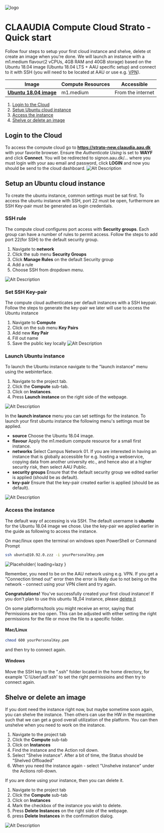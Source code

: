 ![logo](../assets/img/claaudia-logo.png "Title")
# CLAAUDIA Compute Cloud Strato - Quick start
Follow four steps to setup your first cloud instance and shelve, delete ot create an image when you're done. We will launch an instance with a m1.medium flavour(2 vCPUs, 4GB RAM and 40GB storage) based on the Ubuntu 18.04 image (Ubuntu 18.04 LTS + AAU specific setup) and connect to it with SSH (you will need to be located at AAU or use e.g. [VPN](https://www.en.its.aau.dk/instructions/VPN)).

| **Image**                                             |**Compute Resources**|**Accessible**     |
|-------------------------------------------------------|---------------------|-------------------|
| [**Ubuntu 18.04 image**](guides/image-guides/ubuntu)| m1.medium           | From the internet |

    
   1. [Login to the Cloud](#login-to-the-cloud) 
   2. [Setup Ubuntu cloud instance](#setup-an-ubuntu-cloud-instance)
   3. [Access the instance](#access-the-instance)
   4. [Shelve or delete an image](#shelve-or-delete-an-image)


## Login to the Cloud

To access the compute cloud go to **<https://strato-new.claaudia.aau.dk>** with your favorite browser. Ensure the *Authenticate Using* is set to **WAYF** and click **Connect**. You will be redirected to signon.aau.dk/... where you must login with your aau email and password, click **LOGIN** and now you should be send to the cloud dashboard.
![Alt Description](../assets/img/openstack/login.gif "Title")


## Setup an Ubuntu cloud instance

To create the ubuntu instance, common settings must be sat first. To access the ubuntu instance with SSH, port 22 must be open, furthermore an SSH Key-pair must be generated as login credentials.
 
### SSH rule

The compute cloud configures port access with **Security groups**. Each group can have a number of rules to permit access. Follow the steps to add port 22(for SSH) to the default security group.

1. Navigate to **network**
2. Click the sub menu **Security Groups**
3. Click **Manage Rules** on the default Security group
4. Add a rule
5. Choose SSH from dropdown menu.

![Alt Description](../assets/img/openstack/ssh_rule.gif "Title")

### Set SSH Key-pair

The compute cloud authenticates per default instances with a SSH keypair. Follow the steps to generate the key-pair we later will use to access the Ubuntu instance

1. Navigate to **Compute**
2. Click on the sub menu **Key Pairs**
3. Add new **Key Pair**
4. Fill out name
5. Save the public key locally
![Alt Description](../assets/img/openstack/Creat_Key_Pair.gif"Title")


### Launch Ubuntu instance

To launch the Ubuntu instance navigate to the "launch instance" menu using the webinterface.

1. Navigate to the project tab.
2. Click the **Compute** sub-tab.
3. Click on **Instances**.
4. Press **Launch instance** on the right side of the webpage.

![Alt Description](../assets/img/openstack/find_create_instance.gif "Title")

In the **launch instance** menu you can set settings for the instance. To launch your first ubuntu instance the following menu's settings must be applied.

- **source** Choose the Ubuntu 18.04 image. 
- **flavour** Apply the m1.medium compute resource for a small first instance.
- **networks** Select Campus Network 01. If you are interested in having an instance that is globally accessible for e.g. hosting a webservice, copying data from another university etc., and hence also at a higher security risk, then select AAU Public.
- **security groups** Ensure that the default security group we edited earlier is applied (should be as default). 
- **key-pair** Ensure that the key-pair created earlier is applied (should be as default).

![Alt Description](../assets/img/openstack/Create_instance.gif "Title")


### Access the instance

The default way of accessing is via SSH. The default username is **ubuntu** for the Ubuntu 18.04 image we chose. Use the key-pair we applied earlier in the guide as following to access the instance.

On mac/linux open the terminal on windows open PowerShell or Command Prompt
```bash
ssh ubuntu@10.92.0.zzz -i yourPersonalKey.pem
```


![Placeholder](../assets/img/openstack/ssh_instance.gif){ loading=lazy }



Remember, you need to be on the AAU network using e.g. VPN. If you get a "Connection timed out" error then the error is likely due to not being on the network - connect using your VPN client and try again.

**Congratulations!** You've successfully created your first cloud instance! If you don't plan to use this ubuntu 18_04 instance, please [delete it ](https://git.its.aau.dk/CLAAUDIA/docs_openstack/src/branch/master/OpenStack_guides.md#delete-an-instance)

On some platforms/tools you might receive an error, saying that Permissions are too open. This can be adjusted with either setting the right permissions for the file or move the file to a specific folder.

#### Mac/Linux
```bash
chmod 600 yourPersonalKey.pem
```
and then try to connect again.

#### Windows
Move the SSH key to the ".ssh" folder located in the home directory, for example 'C:\User\adf\.ssh' to set the right permissioins
and then try to connect again.

## Shelve or delete an image

If you dont need the instance right now, but maybe sometime soon again, you can shelve the instance. Then others can use the HW in the meantime such that we can get a good overall utilization of the platform. You can then unshelve when you need to work on the instance.

1. Navigate to the project tab
2. Click the **Compute** sub-tab
3. Click on **Instances**
4. Find the instance and the Action roll down.
5. Select "Shelve instance". After a bit of time, the Status should be "Shelved Offloaded"
6. When you need the instance again - select "Unshelve instance" under the Actions roll-down.

If you are done using your instance, then you can delete it.

1. Navigate to the project tab
2. Click the **Compute** sub-tab
3. Click on **Instances**
4. Mark the checkbox of the instance you wish to delete.
5. Press **Delete Instances** on the right side of the webpage.
6. press **Delete Instances** in the confirmation dialog.

![Alt Description](../assets/img/openstack/delete_instance.gif)
